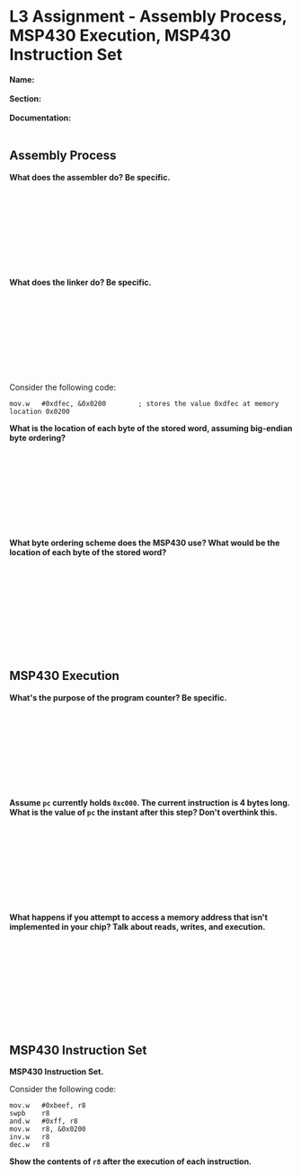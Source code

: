# L3 Assignment - Assembly Process, MSP430 Execution, MSP430 Instruction Set

**Name:**
<br>
<br>
**Section:**
<br>
<br>
**Documentation:**
<br>
<br>

## Assembly Process

**What does the assembler do?  Be specific.**
<br>
<br>
<br>
<br>
<br>
<br>
<br>
<br>
<br>
<br>
<br>
**What does the linker do?  Be specific.**
<br>
<br>
<br>
<br>
<br>
<br>
<br>
<br>
<br>
<br>
<br>
Consider the following code:
```
mov.w   #0xdfec, &0x0200        ; stores the value 0xdfec at memory location 0x0200
```

**What is the location of each byte of the stored word, assuming big-endian byte ordering?**
<br>
<br>
<br>
<br>
<br>
<br>
<br>
<br>
<br>
<br>
<br>
**What byte ordering scheme does the MSP430 use?  What would be the location of each byte of the stored word?**
<br>
<br>
<br>
<br>
<br>
<br>
<br>
<br>
<br>
<br>
<br>
## MSP430 Execution

**What's the purpose of the program counter?  Be specific.**
<br>
<br>
<br>
<br>
<br>
<br>
<br>
<br>
<br>
<br>
<br>
**Assume `pc` currently holds `0xc000`.  The current instruction is 4 bytes long.  What is the value of `pc` the instant after this step?  Don't overthink this.**
<br>
<br>
<br>
<br>
<br>
<br>
<br>
<br>
<br>
<br>
<br>
**What happens if you attempt to access a memory address that isn't implemented in your chip?  Talk about reads, writes, and execution.**
<br>
<br>
<br>
<br>
<br>
<br>
<br>
<br>
<br>
<br>
<br>
## MSP430 Instruction Set

**MSP430 Instruction Set.**

Consider the following code:
```
mov.w   #0xbeef, r8
swpb    r8
and.w   #0xff, r8
mov.w   r8, &0x0200
inv.w   r8
dec.w   r8
```

**Show the contents of `r8` after the execution of each instruction.**
<br>
<br>
<br>
<br>
<br>
<br>
<br>
<br>
<br>
<br>
<br>
